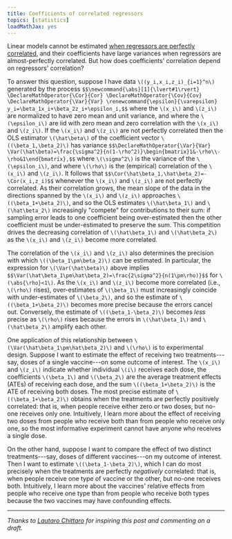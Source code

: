 ```yaml
---
title: Coefficients of correlated regressors
topics: [statistics]
loadMathJax: yes
---
```


Linear models cannot be estimated [when regressors are perfectly correlated](https://en.wikipedia.org/wiki/Multicollinearity), and their coefficients have large variances when regressors are almost-perfectly correlated.
But how does coefficients' correlation depend on regressors' correlation?

To answer this question, suppose I have data `\((y_i,x_i,z_i)_{i=1}^n\)` generated by the process
`$$\newcommand{\abs}[1]{\lvert#1\rvert}
\DeclareMathOperator{\Cor}{Cor}
\DeclareMathOperator{\Cov}{Cov}
\DeclareMathOperator{\Var}{Var}
\renewcommand{\epsilon}{\varepsilon}
y_i=\beta_1x_i+\beta_2z_i+\epsilon_i,$$`
where the `\(x_i\)` and `\(z_i\)` are normalized to have zero mean and unit variance, and where the `\(\epsilon_i\)` are iid with zero mean and zero correlation with the `\(x_i\)` and `\(z_i\)`.
If the `\(x_i\)` and `\(z_i\)` are not perfectly correlated then the OLS estimator `\(\hat\beta\)` of the coefficient vector `\((\beta_1,\beta_2)\)` has variance
`$$\DeclareMathOperator{\Var}{Var}
\Var(\hat\beta)=\frac{\sigma^2}{n(1-\rho^2)}\begin{bmatrix}1&-\rho\\-\rho&1\end{bmatrix},$$`
where `\(\sigma^2\)` is the variance of the `\(\epsilon_i\)`, and where `\(\rho\)` is the (empirical) correlation of the `\(x_i\)` and `\(z_i\)`.
It follows that
`$$\Cor(\hat\beta_1,\hat\beta_2)=-\Cor(x_i,z_i)$$`
whenever the `\(x_i\)` and `\(z_i\)` are not perfectly correlated.
As their correlation grows, the mean slope of the data in the directions spanned by the `\(x_i\)` and `\(z_i\)` approaches `\((\beta_1+\beta_2)\)`, and so the OLS estimates `\(\hat\beta_1\)` and `\(\hat\beta_2\)` increasingly "compete" for contributions to their sum: if sampling error leads to one coefficient being over-estimated then the other coefficient must be under-estimated to preserve the sum.
This competition drives the decreasing correlation of `\(\hat\beta_1\)` and `\(\hat\beta_2\)` as the `\(x_i\)` and `\(z_i\)` become more correlated.

The correlation of the `\(x_i\)` and `\(z_i\)` also determines the precision with which `\((\beta_1\pm\beta_2)\)` can be estimated.
In particular, the expression for `\(\Var(\hat\beta)\)` above implies
`$$\Var(\hat\beta_1\pm\hat\beta_2)=\frac{2\sigma^2}{n(1\pm\rho)}$$`
for `\(\abs{\rho}<1\)`.
As the `\(x_i\)` and `\(z_i\)` become more correlated (i.e., `\(\rho\)` rises), over-estimates of `\(\beta_1\)` must increasingly coincide with under-estimates of `\(\beta_2\)`, and so the estimate of `\((\beta_1+\beta_2)\)` becomes more precise because the errors cancel out.
Conversely, the estimate of `\((\beta_1-\beta_2)\)` becomes *less* precise as `\(\rho\)` rises because the errors in `\(\hat\beta_1\)` and `\(\hat\beta_2\)` amplify each other.

One application of this relationship between `\(\Var(\hat\beta_1\pm\hat\beta_2)\)` and `\(\rho\)` is to experimental design.
Suppose I want to estimate the effect of receiving two treatments---say, doses of a single vaccine---on some outcome of interest.
The `\(x_i\)` and `\(z_i\)` indicate whether individual `\(i\)` receives each dose, the coefficients `\(\beta_1\)` and `\(\beta_2\)` are the average treatment effects (ATEs) of receiving each dose, and the sum `\((\beta_1+\beta_2)\)` is the ATE of receiving both doses.
The most precise estimate of `\((\beta_1+\beta_2)\)` obtains when the treatments are perfectly positively correlated: that is, when people receive either zero or two doses, but no-one receives only one.
Intuitively, I learn more about the effect of receiving two doses from people who receive both than from people who receive only one, so the most informative experiment cannot have anyone who receives a single dose.

On the other hand, suppose I want to compare the effect of two distinct treatments---say, doses of different vaccines---on my outcome of interest.
Then I want to estimate `\((\beta_1-\beta_2)\)`, which I can do most precisely when the treatments are perfectly *negatively* correlated: that is, when people receive one type of vaccine or the other, but no-one receives both.
Intuitively, I learn more about the vaccines' relative effects from people who receive one type than from people who receive both types because the two vaccines may have confounding effects.

---

*Thanks to [Lautaro Chittaro](https://lautarochittaro.github.io) for inspiring this post and commenting on a draft.*
